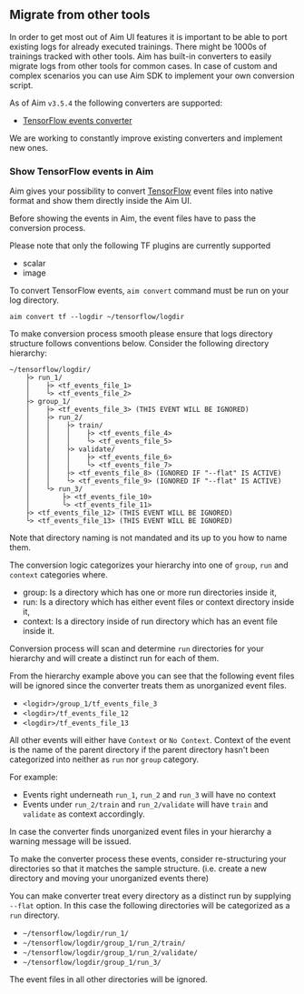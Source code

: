 ## Migrate from other tools

In order to get most out of Aim UI features it is important to be able to port
existing logs for already executed trainings. There might be 1000s of trainings
tracked with other tools. Aim has built-in converters to easily migrate logs from 
other tools for common cases. In case of custom and complex scenarios you can use
Aim SDK to implement your own conversion script.

As of Aim `v3.5.4` the following converters are supported:

- [TensorFlow events converter](#show-tensorflow-events-in-aim) 

We are working to constantly improve existing converters and implement new ones.

### Show TensorFlow events in Aim

Aim gives your possibility to convert [TensorFlow](https://www.tensorflow.org/api_docs/python/tf)
event files into native format and show them directly inside the Aim UI.

Before showing the events in Aim, the event files have to pass the conversion process.

Please note that only the following TF plugins are currently supported 
- scalar
- image

To convert TensorFlow events, `aim convert` command must be run on your log directory.

```shell
aim convert tf --logdir ~/tensorflow/logdir
```

To make conversion process smooth please ensure that logs directory structure follows conventions below.
Consider the following directory hierarchy:

```
~/tensorflow/logdir/
    ├> run_1/
    │    ├> <tf_events_file_1>
    │    └> <tf_events_file_2>
    ├> group_1/
    │    ├> <tf_events_file_3> (THIS EVENT WILL BE IGNORED)
    │    ├> run_2/
    │    │    ├> train/
    │    │    │    ├> <tf_events_file_4>
    │    │    │    └> <tf_events_file_5>
    │    │    ├> validate/
    │    │    │    ├> <tf_events_file_6>
    │    │    │    └> <tf_events_file_7>
    │    │    ├> <tf_events_file_8> (IGNORED IF "--flat" IS ACTIVE)
    │    │    └> <tf_events_file_9> (IGNORED IF "--flat" IS ACTIVE)
    │    └> run_3/
    │        ├> <tf_events_file_10>
    │        └> <tf_events_file_11>
    ├> <tf_events_file_12> (THIS EVENT WILL BE IGNORED)
    └> <tf_events_file_13> (THIS EVENT WILL BE IGNORED)
```

Note that directory naming is not mandated and its up to you how to name them.

The conversion logic categorizes your hierarchy into one of `group`, `run` and `context`
categories where.
- group: Is a directory which has one or more run directories inside it,
- run: Is a directory which has either event files or context directory inside it,
- context: Is a directory inside of run directory which has an event file inside it.

Conversion process will scan and determine `run` directories for your hierarchy
and will create a distinct run for each of them.

From the hierarchy example above you can see that the following event files
will be ignored since the converter treats them as unorganized event files.
- `<logidr>/group_1/tf_events_file_3`
- `<logdir>/tf_events_file_12`
- `<logdir>/tf_events_file_13`

All other events will either have `Context` or `No Context`.
Context of the event is the name of the parent directory if
the parent directory hasn't been categorized into neither as `run` nor `group` category.

For example:
- Events right underneath `run_1`, `run_2` and `run_3` will have no context
- Events under `run_2/train` and `run_2/validate` will have `train` and `validate` as context accordingly.

In case the converter finds unorganized event files in your hierarchy a warning message will be issued.

To make the converter process these events, consider re-structuring your directories so that it matches
the sample structure. (i.e. create a new directory and moving your unorganized events there)

You can make converter treat every directory as a distinct run by supplying `--flat` option.
In this case the following directories will be categorized as a `run` directory.

- `~/tensorflow/logdir/run_1/`
- `~/tensorflow/logdir/group_1/run_2/train/`
- `~/tensorflow/logdir/group_1/run_2/validate/`
- `~/tensorflow/logdir/group_1/run_3/`

The event files in all other directories will be ignored.
